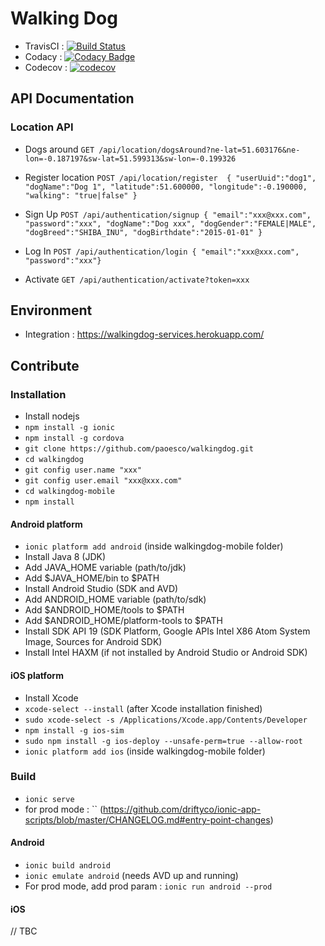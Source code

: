 Walking Dog
====
- TravisCI : [![Build Status](https://travis-ci.org/paoesco/walkingdog.svg?branch=master)](https://travis-ci.org/paoesco/walkingdog)
- Codacy : [![Codacy Badge](https://api.codacy.com/project/badge/Grade/b8cbd8954b874c5eb33aa1cd0b7f32c5)](https://www.codacy.com/app/pao-esco/walkingdog?utm_source=github.com&amp;utm_medium=referral&amp;utm_content=paoesco/walkingdog&amp;utm_campaign=Badge_Grade)
- Codecov : [![codecov](https://codecov.io/gh/paoesco/walkingdog/branch/master/graph/badge.svg)](https://codecov.io/gh/paoesco/walkingdog)

## API Documentation

### Location API

- Dogs around
`GET /api/location/dogsAround?ne-lat=51.603176&ne-lon=-0.187197&sw-lat=51.599313&sw-lon=-0.199326`

- Register location
`POST /api/location/register  { "userUuid":"dog1", "dogName":"Dog 1", "latitude":51.600000, "longitude":-0.190000, "walking": "true|false" }`

- Sign Up
`POST /api/authentication/signup { "email":"xxx@xxx.com", "password":"xxx", "dogName":"Dog xxx", "dogGender":"FEMALE|MALE", "dogBreed":"SHIBA_INU", "dogBirthdate":"2015-01-01" }`

- Log In
`POST /api/authentication/login { "email":"xxx@xxx.com", "password":"xxx"}`

- Activate
`GET /api/authentication/activate?token=xxx`


## Environment

- Integration : https://walkingdog-services.herokuapp.com/

## Contribute

### Installation

- Install nodejs
- `npm install -g ionic`
- `npm install -g cordova`
- `git clone https://github.com/paoesco/walkingdog.git`
- `cd walkingdog`
- `git config user.name "xxx"`
- `git config user.email "xxx@xxx.com"`
- `cd walkingdog-mobile`
- `npm install`


#### Android platform


- `ionic platform add android` (inside walkingdog-mobile folder)
- Install Java 8 (JDK)
- Add JAVA_HOME variable (path/to/jdk)
- Add $JAVA_HOME/bin to $PATH
- Install Android Studio (SDK and AVD)
- Add ANDROID_HOME variable (path/to/sdk)
- Add $ANDROID_HOME/tools to $PATH
- Add $ANDROID_HOME/platform-tools to $PATH
- Install SDK API 19 (SDK Platform, Google APIs Intel X86 Atom System Image, Sources for Android SDK)
- Install Intel HAXM (if not installed by Android Studio or Android SDK)

#### iOS platform

- Install Xcode
- `xcode-select --install` (after Xcode installation finished)
- `sudo xcode-select -s /Applications/Xcode.app/Contents/Developer`
- `npm install -g ios-sim`
- `sudo npm install -g ios-deploy --unsafe-perm=true --allow-root`
- `ionic platform add ios` (inside walkingdog-mobile folder)


### Build

- `ionic serve`
- for prod mode : `` (https://github.com/driftyco/ionic-app-scripts/blob/master/CHANGELOG.md#entry-point-changes)

#### Android

- `ionic build android`
- `ionic emulate android` (needs AVD up and running)
- For prod mode, add prod param : `ionic run android --prod`

#### iOS

// TBC
